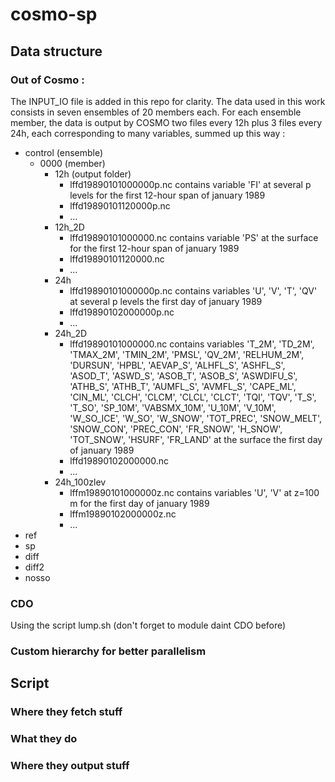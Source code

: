 # cosmo-sp

## Data structure

### Out of Cosmo :

The INPUT_IO file is added in this repo for clarity. The data used in this work consists in seven ensembles of 20 members each. For each ensemble member, the data is output
by COSMO two files every 12h plus 3 files every 24h, each corresponding to many variables, summed up this way :
- control (ensemble)
  - 0000 (member)
    - 12h (output folder)
      - lffd19890101000000p.nc contains variable 'FI' at several p levels for the first 12-hour span of january 1989
      - lffd19890101120000p.nc
      - ...
    - 12h_2D
      - lffd19890101000000.nc contains variable 'PS' at the surface for the first 12-hour span of january 1989
      - lffd19890101120000.nc
      - ...
    - 24h
      - lffd19890101000000p.nc contains variables 'U', 'V', 'T', 'QV' at several p levels the first day of january 1989
      - lffd19890102000000p.nc
      - ...
    - 24h_2D
      - lffd19890101000000.nc contains variables
      'T_2M', 'TD_2M', 'TMAX_2M', 'TMIN_2M', 'PMSL', 'QV_2M', 'RELHUM_2M', 'DURSUN', 'HPBL', 'AEVAP_S', 'ALHFL_S', 'ASHFL_S', 'ASOD_T', 'ASWD_S', 'ASOB_T', 'ASOB_S', 'ASWDIFU_S', 'ATHB_S', 'ATHB_T', 'AUMFL_S', 'AVMFL_S', 'CAPE_ML', 'CIN_ML', 'CLCH', 'CLCM', 'CLCL', 'CLCT', 'TQI', 'TQV', 'T_S', 'T_SO', 'SP_10M', 'VABSMX_10M', 'U_10M', 'V_10M', 'W_SO_ICE', 'W_SO', 'W_SNOW', 'TOT_PREC', 'SNOW_MELT', 'SNOW_CON', 'PREC_CON', 'FR_SNOW', 'H_SNOW', 'TOT_SNOW', 'HSURF', 'FR_LAND'
      at the surface the first day of january 1989
      - lffd19890102000000.nc
      - ...
    - 24h_100zlev
      - lffm19890101000000z.nc contains variables 'U', 'V' at z=100 m for the first day of january 1989
      - lffm19890102000000z.nc
      - ...
- ref
- sp
- diff
- diff2
- nosso

### CDO

Using the script lump.sh (don't forget to module daint CDO before)

### Custom hierarchy for better parallelism



## Script

### Where they fetch stuff
### What they do
### Where they output stuff
